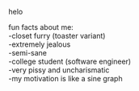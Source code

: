 helo  
  
fun facts about me:  
-closet furry (toaster variant)  
-extremely jealous  
-semi-sane  
-college student (software engineer)  
-very pissy and uncharismatic  
-my motivation is like a sine graph  
